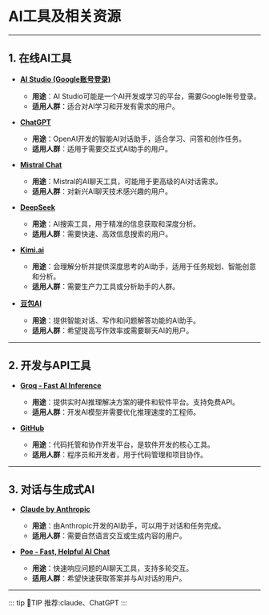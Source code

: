 # AI工具及相关资源
***
## 1. 在线AI工具
- **[AI Studio (Google账号登录)](https://aistudio.google.com)**
    - **用途**：AI Studio可能是一个AI开发或学习的平台，需要Google账号登录。
    - **适用人群**：适合对AI学习和开发有需求的用户。

- **[ChatGPT](https://chatgpt.com/)**
    - **用途**：OpenAI开发的智能AI对话助手，适合学习、问答和创作任务。
    - **适用人群**：适用于需要交互式AI助手的用户。

- **[Mistral Chat](https://chat.mistral.ai/chat)**
    - **用途**：Mistral的AI聊天工具，可能用于更高级的AI对话需求。
    - **适用人群**：对新兴AI聊天技术感兴趣的用户。

- **[DeepSeek](https://www.deepseek.com/)**
    - **用途**：AI搜索工具，用于精准的信息获取和深度分析。
    - **适用人群**：需要快速、高效信息搜索的用户。

- **[Kimi.ai](https://kimi.moonshot.cn)**
    - **用途**：会理解分析并提供深度思考的AI助手，适用于任务规划、智能创意和分析。
    - **适用人群**：需要生产力工具或分析助手的人群。

- **[豆包AI](https://doubao.com)**
    - **用途**：提供智能对话、写作和问题解答功能的AI助手。
    - **适用人群**：希望提高写作效率或需要聊天AI的用户。
***

## 2. 开发与API工具
- **[Groq - Fast AI Inference](https://groq.com)**
    - **用途**：提供实时AI推理解决方案的硬件和软件平台。支持免费API。
    - **适用人群**：开发AI模型并需要优化推理速度的工程师。

- **[GitHub](https://github.com)**
    - **用途**：代码托管和协作开发平台，是软件开发的核心工具。
    - **适用人群**：程序员和开发者，用于代码管理和项目协作。

***

## 3. 对话与生成式AI
- **[Claude by Anthropic](https://claude.ai)**
    - **用途**：由Anthropic开发的AI助手，可以用于对话和任务完成。
    - **适用人群**：需要自然语言交互或生成内容的用户。

- **[Poe - Fast, Helpful AI Chat](https://poe.com)**
    - **用途**：快速响应问题的AI聊天工具，支持多轮交互。
    - **适用人群**：希望快速获取答案并与AI对话的用户。
***
::: tip :construction:TIP
推荐:claude、ChatGPT
:::
